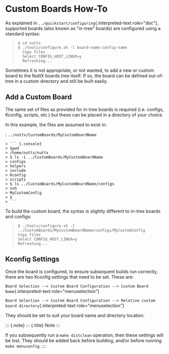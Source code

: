 Custom Boards How-To
====================

As explained in `../quickstart/configuring`{.interpreted-text
role="doc"}, supported boards (also known as \"in-tree\" boards) are
configured using a standard syntax:

> ``` {.console}
> $ cd nuttx
> $ ./tools/configure.sh -l board-name:config-name
>   Copy files
>   Select CONFIG_HOST_LINUX=y
>   Refreshing...
> ```

Sometimes it is not appropriate, or not wanted, to add a new or custom
board to the NuttX boards tree itself. If so, the board can be defined
out-of-tree in a custom directory and still be built easily.

Add a Custom Board
------------------

The same set of files as provided for in-tree boards is required (i.e.
configs, Kconfig, scripts, etc.) but these can be placed in a directory
of your choice.

In this example, the files are assumed to exist in:

:   `../nuttx/CustomBoards/MyCustomBoardName`

    > ``` {.console}
    > $pwd
    > /home/nuttx/nuttx
    > $ ls -1 ../CustomBoards/MyCustomBoardName
    > configs
    > helpers
    > include
    > Kconfig
    > scripts
    > $ ls ../CustomBoards/MyCustomBoardName/configs
    > nsh
    > MyCustomConfig
    > $
    > ```

To build the custom board, the syntax is slightly different to in-tree
boards and configs:

> ``` {.console}
> $ ./tools/configure.sh -l ../CustomBoards/MyCustomBoardName/configs/MyCustomConfig
> Copy files
> Select CONFIG_HOST_LINUX=y
> Refreshing...
> ```

Kconfig Settings
----------------

Once the board is configured, to ensure subsequent builds run correctly,
there are two Kconfig settings that need to be set. These are:

`Board Selection --> Custom Board Configuration --> Custom Board Name`{.interpreted-text
role="menuselection"}

`Board Selection --> Custom Board Configuration --> Relative custom board directory`{.interpreted-text
role="menuselection"}

They should be set to suit your board name and directory location.

::: {.note}
::: {.title}
Note
:::

If you subsequently run a `make distclean` operation, then these
settings will be lost. They should be added back before building, and/or
before running `make menuconfig`.
:::
